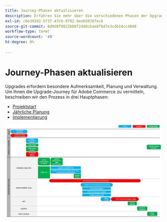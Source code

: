 ```yaml
---
title: Journey-Phasen aktualisieren
description: Erfahren Sie mehr über die verschiedenen Phasen der Upgrade-Journey für Adobe Commerce-Projekte.
exl-id: c0e39102-5f37-47cb-9792-9eeb50707ec8
source-git-commit: 8d0d8f9822b88f2dd8cbae8f6d7e3cdb14cc4848
workflow-type: tm+mt
source-wordcount: '49'
ht-degree: 0%

---
```


# Journey-Phasen aktualisieren

Upgrades erfordern besondere Aufmerksamkeit, Planung und Verwaltung. Um Ihnen die Upgrade-Journey für Adobe Commerce zu vermitteln, beschreiben wir den Prozess in drei Hauptphasen:

- [Projektstart](project-launch.md)
- [Jährliche Planung](annual-planning.md)
- [Implementierung](implementation.md)

![](../../assets/upgrade-guide/upgrade-journey-phases.svg)
